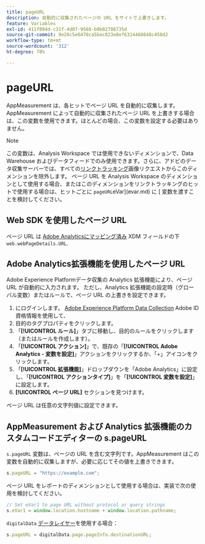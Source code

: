 ```yaml
---
title: pageURL
description: 自動的に収集されたページの URL をサイトで上書きします。
feature: Variables
exl-id: 411f894d-c31f-4d07-9568-b0b02786735d
source-git-commit: 9e20c5e6470ca5bec823e8ef6314468648c458d2
workflow-type: tm+mt
source-wordcount: '312'
ht-degree: 78%

---
```


# pageURL

AppMeasurement は、各ヒットでページ URL を自動的に収集します。AppMeasurement によって自動的に収集されたページ URL を上書きする場合は、この変数を使用できます。ほとんどの場合、この変数を設定する必要はありません。

>[!NOTE]
>
> この変数は、Analysis Workspace では使用できないディメンションで、Data Warehouse およびデータフィードでのみ使用できます。さらに、アドビのデータ収集サーバーでは、すべての[リンクトラッキング](/help/implement/vars/functions/tl-method.md)画像リクエストからこのディメンションを除外します。 ページ URL を Analysis Workspace のディメンションとして使用する場合、またはこのディメンションをリンクトラッキングのヒットで使用する場合は、ヒットごとに `pageURL`eVar](evar.md) に [ 変数を渡すことを検討してください。

## Web SDK を使用したページ URL

ページ URL は [Adobe Analyticsにマッピング済み](https://experienceleague.adobe.com/docs/analytics/implementation/aep-edge/variable-mapping.html) XDM フィールドの下 `web.webPageDetails.URL`.

## Adobe Analytics拡張機能を使用したページ URL

Adobe Experience Platformデータ収集の Analytics 拡張機能により、ページ URL が自動的に入力されます。 ただし、Analytics 拡張機能の設定時（グローバル変数）またはルールで、ページ URL の上書きを設定できます。

1. にログインします。 [Adobe Experience Platform Data Collection](https://experience.adobe.com/data-collection) Adobe ID 資格情報を使用して、
2. 目的のタグプロパティをクリックします。
3. 「**[!UICONTROL ルール]**」タブに移動し、目的のルールをクリックします（またはルールを作成します）。
4. 「**[!UICONTROL アクション]**」で、既存の「**[!UICONTROL Adobe Analytics - 変数を設定]**」アクションをクリックするか、「+」アイコンをクリックします。
5. 「**[!UICONTROL 拡張機能]**」ドロップダウンを「Adobe Analytics」に設定し、「**[!UICONTROL アクションタイプ]**」を「**[!UICONTROL 変数を設定]**」に設定します。
6. **[!UICONTROL ページ URL]** セクションを見つけます。

ページ URL は任意の文字列値に設定できます。

## AppMeasurement および Analytics 拡張機能のカスタムコードエディターの s.pageURL

`s.pageURL` 変数は、ページの URL を含む文字列です。AppMeasurement はこの変数を自動的に収集しますが、必要に応じてその値を上書きできます。

```js
s.pageURL = "https://example.com";
```

ページ URL をレポートのディメンションとして使用する場合は、実装で次の使用を検討してください。

```js
// Set eVar1 to page URL without protocol or query strings
s.eVar1 = window.location.hostname + window.location.pathname;
```

`digitalData` [データレイヤー](../../prepare/data-layer.md)を使用する場合：

```js
s.pageURL = digitalData.page.pageInfo.destinationURL;
```
